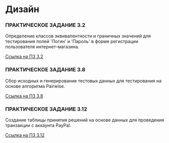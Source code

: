 # Дизайн

### ПРАКТИЧЕСКОЕ ЗАДАНИЕ 3.2 

Определение классов эквивалентности и граничных значений для тестирования полей 'Логин' и 'Пароль' в форме регистрации пользователя интернет-магазина.

[Ссылка на ПЗ 3.2](https://docs.google.com/spreadsheets/d/1qihfc2WIcFP2Sep_Ef7JNY8o9XyAcW7Ja8SbGtVSJzo/edit?usp=drive_link)

### ПРАКТИЧЕСКОЕ ЗАДАНИЕ 3.8

Сбор исходных и генерирование тестовых данных для тестирования на основе алгоритма Pairwise.

[Ссылка на ПЗ 3.8](https://docs.google.com/spreadsheets/d/1hgdUsjy2CFzaosd-bASMA4fsLDs1Q12ddQ1Bgex4sI8/edit?usp=drive_link)

### ПРАКТИЧЕСКОЕ ЗАДАНИЕ 3.12

Создание таблицы принятия решений на основе данных для проведения транзакции с аккаунта PayPal.

[Ссылка на ПЗ 3.12](https://docs.google.com/spreadsheets/d/17IERxCjOmPCXiEWpWU486j_52NVKNLpeL3bIN-cybcw/edit?usp=drive_link)
